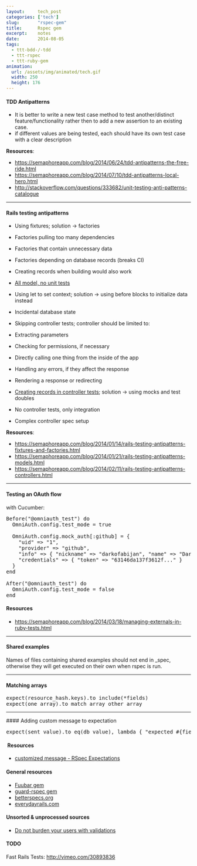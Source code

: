 ```yaml
---
layout:     tech_post
categories: ['tech']
slug:       "rspec-gem"
title:      Rspec gem
excerpt:    notes
date:       2014-08-05
tags:
  - ttt-bdd-/-tdd
  - ttt-rspec
  - ttt-ruby-gem
animation:
  url: /assets/img/animated/tech.gif
  width: 250
  height: 176  
---
```


#### TDD Antipatterns

- It is better to write a new test case method to test another/distinct feature/functionality rather then to add a new assertion to an existing case.
- if different values are being tested, each should have its own test case with a clear description

**Resources**:

- https://semaphoreapp.com/blog/2014/06/24/tdd-antipatterns-the-free-ride.html
- https://semaphoreapp.com/blog/2014/07/10/tdd-antipatterns-local-hero.html
- http://stackoverflow.com/questions/333682/unit-testing-anti-patterns-catalogue

***

#### Rails testing antipatterns

- Using fixtures; solution -&gt; factories
- Factories pulling too many dependencies
- Factories that contain unnecessary data
- Factories depending on database records (breaks CI)
- Creating records when building would also work
- <span style="text-decoration: underline;">All model, no unit tests</span>
- Using let to set context; solution -&gt; using before blocks to initialize data instead
- Incidental database state
- Skipping controller tests; controller should be limited to:

- Extracting parameters
- Checking for permissions, if necessary
- Directly calling one thing from the inside of the app
- Handling any errors, if they affect the response
- Rendering a response or redirecting


- <span style="text-decoration: underline;">Creating records in controller tests</span>; solution -&gt; using mocks and test doubles
- No controller tests, only integration
- Complex controller spec setup

**Resources**:

- https://semaphoreapp.com/blog/2014/01/14/rails-testing-antipatterns-fixtures-and-factories.html
- https://semaphoreapp.com/blog/2014/01/21/rails-testing-antipatterns-models.html
- https://semaphoreapp.com/blog/2014/02/11/rails-testing-antipatterns-controllers.html

***

#### Testing an OAuth flow

with Cucumber:

<pre>Before("@omniauth_test") do
  OmniAuth.config.test_mode = true

  OmniAuth.config.mock_auth[:github] = {
    "uid" =&gt; "1",
    "provider" =&gt; "github",
    "info" =&gt; { "nickname" =&gt; "darkofabijan", "name" =&gt; "Darko Fabijan" },
    "credentials" =&gt; { "token" =&gt; "63146da137f3612f..." }
  }
end

After("@omniauth_test") do
  OmniAuth.config.test_mode = false
end</pre>

#### Resources

- https://semaphoreapp.com/blog/2014/03/18/managing-externals-in-ruby-tests.html

***

#### Shared examples

Names of files containing shared examples should not end in _spec, otherwise they will get executed on their own when rspec is run.

***

#### Matching arrays

<pre>expect(resource_hash.keys).to include(*fields)
expect(one_array).to match_array other_array
</pre>

***

#### Adding custom message to expectation

<pre>expect(sent_value).to eq(db_value), lambda { "expected #{field} to be #{db_value}, got #{sent_value}" }</pre>

####  Resources

- <a href="https://www.relishapp.com/rspec/rspec-expectations/docs/customized-message">customized message - RSpec Expectations</a>

#### General resources

- <a href="http://jeffkreeftmeijer.com/2010/fuubar-the-instafailing-rspec-progress-bar-formatter/">Fuubar gem</a>
- <a href="https://github.com/guard/guard-rspec">guard-rspec gem</a>
- <a href="http://betterspecs.org/">betterspecs.org</a>
- <a href="http://everydayrails.com/">everydayrails.com</a>

#### Unsorted &amp; unprocessed sources

- <a href="http://blog.plataformatec.com.br/2009/08/do-not-burden-your-users-with-validations/">Do not burden your users with validations</a>

#### TODO

Fast Rails Tests: http://vimeo.com/30893836
